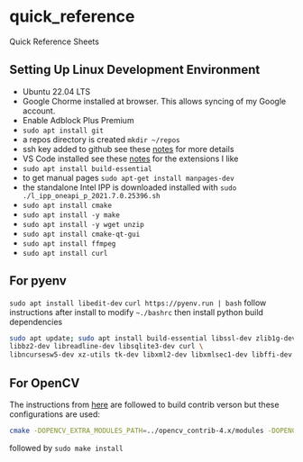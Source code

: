 # quick_reference

Quick Reference Sheets

## Setting Up Linux Development Environment

- Ubuntu 22.04 LTS
- Google Chorme installed at browser. This allows syncing of my Google account.
- Enable Adblock Plus Premium
- `sudo apt install git`
- a repos directory is created `mkdir ~/repos`
- ssh key added to github see these [notes](https://www.dennisfgardner.com/notes/add-ssh-key-to-git-sever) for more details
- VS Code installed see these [notes](https://www.dennisfgardner.com/notes/vs-code) for the extensions I like
- `sudo apt install build-essential`
- to get manual pages `sudo apt-get install manpages-dev`
- the standalone Intel IPP is downloaded installed with `sudo ./l_ipp_oneapi_p_2021.7.0.25396.sh `
- `sudo apt install cmake`
- `sudo apt install -y make`
- `sudo apt install -y wget unzip`
- `sudo apt install cmake-qt-gui`
- `sudo apt install ffmpeg`
- `sudo apt install curl`

## For pyenv

`sudo apt install libedit-dev`
`curl https://pyenv.run | bash`
follow instructions after install to modify `~./bashrc`
then install python build dependencies
```bash
sudo apt update; sudo apt install build-essential libssl-dev zlib1g-dev \
libbz2-dev libreadline-dev libsqlite3-dev curl \
libncursesw5-dev xz-utils tk-dev libxml2-dev libxmlsec1-dev libffi-dev liblzma-dev
```

## For OpenCV

The instructions from [here](https://docs.opencv.org/4.x/d7/d9f/tutorial_linux_install.html) are followed to build contrib verson but these configurations are used:

```bash
cmake -DOPENCV_EXTRA_MODULES_PATH=../opencv_contrib-4.x/modules -DOPENCV_GENERATE_PKGCONFIG=ON -DOPENCV_DOWNLOAD_PATH=/tmp/opencv-cache ../opencv-4.x
```

followed by `sudo make install`
